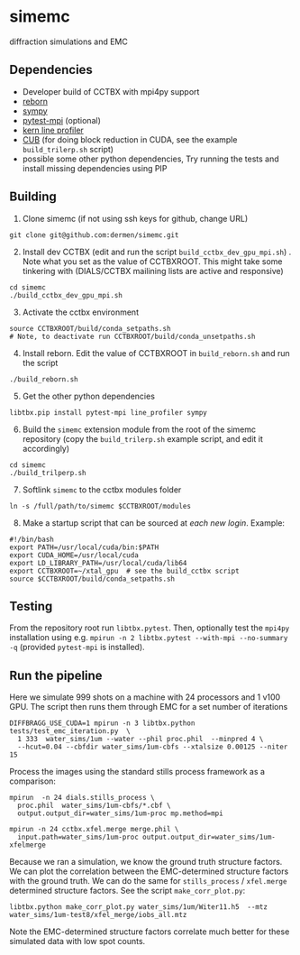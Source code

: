 # simemc
diffraction simulations and EMC

## Dependencies

* Developer build of CCTBX with mpi4py support
* [reborn](https://kirianlab.gitlab.io/reborn/)
* [sympy](https://www.sympy.org/en/index.html)
* [pytest-mpi](https://pypi.org/project/pytest-mpi/) (optional)
* [kern line profiler](https://github.com/rkern/line_profiler.git)
* [CUB](https://nvlabs.github.io/cub/) (for doing block reduction in CUDA, see the example `build_trilerp.sh` script)
* possible some other python dependencies, Try running the tests and install missing dependencies using PIP

## Building

1) Clone simemc (if not using ssh keys for github, change URL)

```
git clone git@github.com:dermen/simemc.git
```

2) Install dev CCTBX (edit and run the script `build_cctbx_dev_gpu_mpi.sh`) . Note what you set as the value of CCTBXROOT. This might take some tinkering with (DIALS/CCTBX mailining lists are active and responsive)

```
cd simemc
./build_cctbx_dev_gpu_mpi.sh
```

3) Activate the cctbx environment

```
source CCTBXROOT/build/conda_setpaths.sh
# Note, to deactivate run CCTBXROOT/build/conda_unsetpaths.sh
```

4) Install reborn. Edit the value of CCTBXROOT in `build_reborn.sh` and run the script

```
./build_reborn.sh
```

5) Get the other python dependencies

```
libtbx.pip install pytest-mpi line_profiler sympy
```

6) Build the `simemc` extension module from the root of the simemc repository (copy the `build_trilerp.sh` example script, and edit it accordingly)

```
cd simemc
./build_trilperp.sh
```

7) Softlink `simemc` to the cctbx modules folder

```
ln -s /full/path/to/simemc $CCTBXROOT/modules
```

8) Make a startup script that can be sourced at *each new login*. Example:

```
#!/bin/bash
export PATH=/usr/local/cuda/bin:$PATH
export CUDA_HOME=/usr/local/cuda
export LD_LIBRARY_PATH=/usr/local/cuda/lib64
export CCTBXROOT=~/xtal_gpu  # see the build_cctbx script
source $CCTBXROOT/build/conda_setpaths.sh
```



## Testing
From the repository root run `libtbx.pytest`. Then, optionally test the `mpi4py` installation using e.g. `mpirun -n 2 libtbx.pytest --with-mpi --no-summary -q` (provided `pytest-mpi` is installed).

## Run the pipeline

Here we simulate 999 shots on a machine with 24 processors and 1 v100 GPU. The script then runs them through EMC for a set number of iterations 

```
DIFFBRAGG_USE_CUDA=1 mpirun -n 3 libtbx.python tests/test_emc_iteration.py  \
  1 333  water_sims/1um --water --phil proc.phil  --minpred 4 \
  --hcut=0.04 --cbfdir water_sims/1um-cbfs --xtalsize 0.00125 --niter 15
```

Process the images using the standard stills process framework as a comparison:

```
mpirun  -n 24 dials.stills_process \
  proc.phil  water_sims/1um-cbfs/*.cbf \
  output.output_dir=water_sims/1um-proc mp.method=mpi
```

```
mpirun -n 24 cctbx.xfel.merge merge.phil \
  input.path=water_sims/1um-proc output.output_dir=water_sims/1um-xfelmerge
```

Because we ran a simulation, we know the ground truth structure factors. We can plot the correlation between the EMC-determined structure factors with the ground truth. We can do the same for `stills_process` / `xfel.merge` determined structure factors. See the script `make_corr_plot.py`:

```
libtbx.python make_corr_plot.py water_sims/1um/Witer11.h5  --mtz water_sims/1um-test8/xfel_merge/iobs_all.mtz
```

Note the EMC-determined structure factors correlate much better for these simulated data with low spot counts. 
